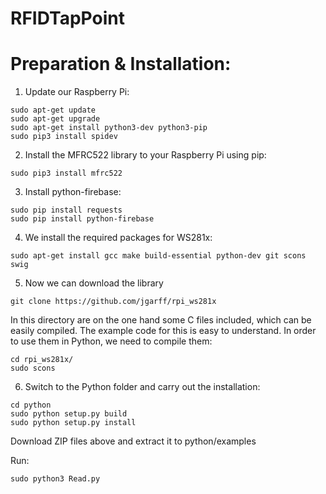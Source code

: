 # RFIDTapPoint

# Preparation & Installation:

1. Update our Raspberry Pi:
```
sudo apt-get update
sudo apt-get upgrade
sudo apt-get install python3-dev python3-pip
sudo pip3 install spidev
```
2. Install the MFRC522 library to your Raspberry Pi using pip:
```
sudo pip3 install mfrc522
```
3. Install python-firebase:
```
sudo pip install requests
sudo pip install python-firebase
```
4. We install the required packages for WS281x:
```
sudo apt-get install gcc make build-essential python-dev git scons swig
```
5. Now we can download the library
```
git clone https://github.com/jgarff/rpi_ws281x
```
In this directory are on the one hand some C files included, which can be easily compiled. The example code for this is easy to understand. In order to use them in Python, we need to compile them:
```
cd rpi_ws281x/
sudo scons
```
6. Switch to the Python folder and carry out the installation:
```
cd python
sudo python setup.py build
sudo python setup.py install
```

Download ZIP files above and extract it to python/examples

Run: 
```
sudo python3 Read.py
```

